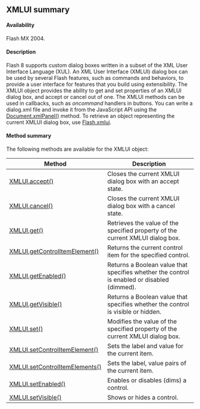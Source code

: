 ## XMLUI summary

#### Availability

Flash MX 2004.

#### Description

Flash 8 supports custom dialog boxes written in a subset of the XML User Interface Language (XUL). An XML User Interface (XMLUI) dialog box can be used by several Flash features, such as commands and behaviors, to provide a user interface for features that you build using extensibility. The XMLUI object provides the ability to get and set properties of an XMLUI dialog box, and accept or cancel out of one. The XMLUI methods can be used in callbacks, such as *oncommand* handlers in buttons.
You can write a dialog.xml file and invoke it from the JavaScript API using the [Document.xmlPanel()](../Document_object/Document6198.md) method. To retrieve an object representing the current XMLUI dialog box, use [Flash.xmlui](../Flash_object/Flash81.md).

#### Method summary

The following methods are available for the XMLUI object:

| **Method** | **Description** |
| --- | --- |
| [XMLUI.accept()](../XMLUI_object/XMLUI.md) | Closes the current XMLUI dialog box with an accept state. |
| [XMLUI.cancel()](../XMLUI_object/XMLUI1.md) | Closes the current XMLUI dialog box with a cancel state. |
| [XMLUI.get()](../XMLUI_object/XMLUI2.md) | Retrieves the value of the specified property of the current XMLUI dialog box. |
| [XMLUI.getControlItemElement()](../XMLUI_object/XMLUI3.md) | Returns the current control item for the specified control. |
| [XMLUI.getEnabled()](../XMLUI_object/XMLUI4.md) | Returns a Boolean value that specifies whether the control is enabled or disabled (dimmed). |
| [XMLUI.getVisible()](../XMLUI_object/XMLUI5.md) | Returns a Boolean value that specifies whether the control is visible or hidden. |
| [XMLUI.set()](../XMLUI_object/XMLUI6.md) | Modifies the value of the specified property of the current XMLUI dialog box. |
| [XMLUI.setControlItemElement()](../XMLUI_object/XMLUI7.md) | Sets the label and value for the current item. |
| [XMLUI.setControlItemElements()](../XMLUI_object/XMLUI8.md) | Sets the label, value pairs of the current item. |
| [XMLUI.setEnabled()](../XMLUI_object/XMLUI9.md) | Enables or disables (dims) a control. |
| [XMLUI.setVisible()](../XMLUI_object/XMLUI10.md) | Shows or hides a control. |
